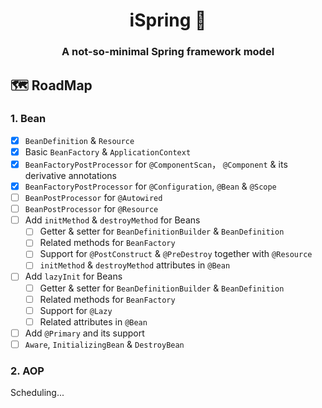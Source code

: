 <div align="center">
   <div align="center">
  <h1>iSpring 🍃</h1>
  <h3>A not-so-minimal Spring framework model</h3>
</div>

</div>




## 🗺️ RoadMap

### 1. Bean
- [x] `BeanDefinition` & `Resource`
- [x] Basic `BeanFactory` & `ApplicationContext`
- [x] `BeanFactoryPostProcessor` for `@ComponentScan`， `@Component` & its derivative annotations
- [x] `BeanFactoryPostProcessor` for `@Configuration`, `@Bean` & `@Scope`
- [ ] `BeanPostProcessor` for `@Autowired`
- [ ] `BeanPostProcessor` for `@Resource`
- [ ] Add `initMethod` & `destroyMethod` for Beans
  - [ ] Getter & setter for `BeanDefinitionBuilder` & `BeanDefinition`
  - [ ] Related methods for `BeanFactory`
  - [ ] Support for `@PostConstruct` & `@PreDestroy` together with `@Resource`
  - [ ] `initMethod` & `destroyMethod` attributes in `@Bean`
- [ ] Add `lazyInit` for Beans
    - [ ] Getter & setter for `BeanDefinitionBuilder` & `BeanDefinition`
    - [ ] Related methods for `BeanFactory`
    - [ ] Support for `@Lazy`
    - [ ] Related attributes in `@Bean`
- [ ] Add `@Primary` and its support
- [ ] `Aware`, `InitializingBean` & `DestroyBean`
### 2. AOP
Scheduling...